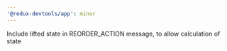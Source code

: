 ```yaml
---
'@redux-devtools/app': minor
---
```


Include lifted state in REORDER_ACTION message, to allow calculation of state
